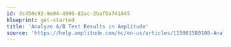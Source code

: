 ```yaml
---
id: 3c450c92-9e04-4996-82ac-2baf0a741845
blueprint: get-started
title: 'Analyze A/B Test Results in Amplitude'
source: 'https://help.amplitude.com/hc/en-us/articles/115001580108-Analyze-A-B-test-results-in-Amplitude'
---
```

